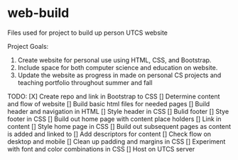 # web-build
Files used for project to build up person UTCS website

Project Goals:
1. Create website for personal use using HTML, CSS, and Bootstrap.
2. Include space for both computer science and education on website.
3. Update the website as progress in made on personal CS projects and teaching portfolio throughout summer and fall

TODO:
[X] Create repo and link in Bootstrap to CSS
[] Determine content and flow of website
[] Build basic html files for needed pages
[] Build header and navigation in HTML
[] Style header in CSS
[] Bulid footer
[] Stye footer in CSS
[] Build out home page with content place holders
[] Link in content
[] Style home page in CSS
[] Build out subsequent pages as content is added and linked to
[] Add descriptors for content
[] Check flow on desktop and mobile
[] Clean up padding and margins in CSS
[] Experiment with font and color combinations in CSS
[] Host on UTCS server
